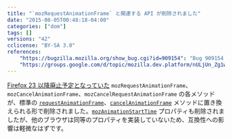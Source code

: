 ```yaml
---
title: "`mozRequestAnimationFrame` と関連する API が削除されました"
date: "2015-08-05T00:48:18-04:00"
categories: ["dom"]
tags: []
versions: "42"
cclicense: "BY-SA 3.0"
references:
    "https://bugzilla.mozilla.org/show_bug.cgi?id=909154": "Bug 909154 - Consider removing support for the prefixed mozRequestAnimationFrame"
    "https://groups.google.com/d/topic/mozilla.dev.platform/nULjUn_Zg1w/discussion": "Intent to unship: Prefixed mozRequestAnimationFrame and related APIs (mozAnimationStartTime, mozCancelAnimationFrame)"
---
```

[Firefox 23 以降廃止予定となっていた](https://www.fxsitecompat.com/ja/docs/2013/requestanimationframe-and-cancelanimationframe-have-been-unprefixed/) `mozRequestAnimationFrame`、`mozCancelAnimationFrame`、`mozCancelRequestAnimationFrame` の各メソッドが、標準の [`requestAnimationFrame`](https://developer.mozilla.org/ja/docs/Web/API/Window/requestAnimationFrame)、[`cancelAnimationFrame`](https://developer.mozilla.org/ja/docs/Web/API/Window/cancelAnimationFrame) メソッドに置き換えられる形で削除されました。[`mozAnimationStartTime`](https://developer.mozilla.org/ja/docs/Web/API/Window/mozAnimationStartTime) プロパティも削除されましたが、他のブラウザは同等のプロパティを実装していないため、互換性への影響は軽微なはずです。
